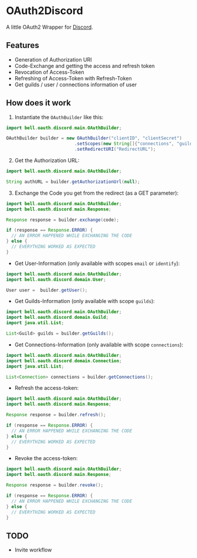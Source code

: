 # OAuth2Discord
A little OAuth2 Wrapper for [Discord](https://discordapp.com).

## Features
* Generation of Authorization URI
* Code-Exchange and getting the access and refresh token
* Revocation of Access-Token
* Refreshing of Access-Token with Refresh-Token
* Get guilds / user / connections information of user

## How does it work
1. Instantiate the `OAuthBuilder` like this:
```java
import bell.oauth.discord.main.OAuthBuilder;

OAuthBuilder builder = new OAuthBuilder("clientID", "clientSecret")
                          .setScopes(new String[]{"connections", "guilds", "email"})
                          .setRedirectURI("RedirectURL");
```
2. Get the Authorization URL:
```java
import bell.oauth.discord.main.OAuthBuilder;

String authURL = builder.getAuthorizationUrl(null);
```
3. Exchange the Code you get from the redirect (as a GET parameter):
```java
import bell.oauth.discord.main.OAuthBuilder;
import bell.oauth.discord.main.Response;

Response response = builder.exchange(code);

if (response == Response.ERROR) {
  // AN ERROR HAPPENED WHILE EXCHANGING THE CODE
} else {
  // EVERYTHING WORKED AS EXPECTED
}
```
* Get User-Information (only available with scopes `email` or `identify`):
```java
import bell.oauth.discord.main.OAuthBuilder;
import bell.oauth.discord.domain.User;

User user =  builder.getUser();
```
* Get Guilds-Information (only available with scope `guilds`):
```java
import bell.oauth.discord.main.OAuthBuilder;
import bell.oauth.discord.domain.Guild;
import java.util.List;

List<Guild> guilds = builder.getGuilds();
```
* Get Connections-Information (only available with scope `connections`):
```java
import bell.oauth.discord.main.OAuthBuilder;
import bell.oauth.discord.domain.Connection;
import java.util.List;

List<Connection> connections = builder.getConnections();
```
* Refresh the access-token:
```java
import bell.oauth.discord.main.OAuthBuilder;
import bell.oauth.discord.main.Response;

Response response = builder.refresh();

if (response == Response.ERROR) {
  // AN ERROR HAPPENED WHILE EXCHANGING THE CODE
} else {
  // EVERYTHING WORKED AS EXPECTED
}
```
* Revoke the access-token:
```java
import bell.oauth.discord.main.OAuthBuilder;
import bell.oauth.discord.main.Response;

Response response = builder.revoke();

if (response == Response.ERROR) {
  // AN ERROR HAPPENED WHILE EXCHANGING THE CODE
} else {
  // EVERYTHING WORKED AS EXPECTED
}
```

## TODO
* Invite workflow
